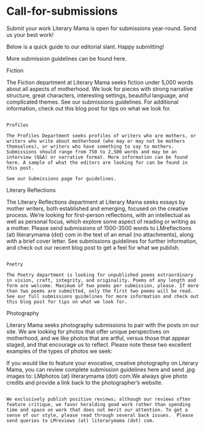 # Call-for-submissions
Submit your work 
Literary Mama is open for submissions year-round. Send us your best work!

Below is a quick guide to our editorial slant. Happy submitting!

More submission guidelines can be found here.

Fiction

The Fiction department at Literary Mama seeks fiction under 5,000 words about all aspects of motherhood. We look for pieces with strong narrative structure, great characters, interesting settings, beautiful language, and complicated themes. See our submissions guidelines. For additional information, check out this blog post for tips on what we look for.

~~~~~

Profiles

The Profiles Department seeks profiles of writers who are mothers, or writers who write about motherhood (who may or may not be mothers themselves), or writers who have something to say to mothers. Submissions should range from 750 to 2,500 words and may be an interview (Q&A) or narrative format. More information can be found here. A sample of what the editors are looking for can be found in this post.

See our Submissions page for guidelines.

~~~~~

Literary Reflections

The Literary Reflections department at Literary Mama seeks essays by mother writers, both established and emerging, focused on the creative process. We’re looking for first-person reflections, with an intellectual as well as personal focus, which explore some aspect of reading or writing as a mother. Please send submissions of 1500-3500 words to LMreflections (at) literarymama (dot) com in the text of an email (no attachments), along with a brief cover letter. See submissions guidelines for further information, and check out our recent blog post to get a feel for what we publish.

~~~~~

Poetry

The Poetry department is looking for unpublished poems extraordinary in vision, craft, integrity, and originality. Poems of any length and form are welcome. Maximum of two poems per submission, please. If more than two poems are submitted, only the first two poems will be read. See our full submissions guidelines for more information and check out this blog post for tips on what we look for.

~~~~~

Photography

Literary Mama seeks photography submissions to pair with the posts on our site. We are looking for photos that offer unique perspectives on motherhood, and we like photos that are artful, versus those that appear staged, and that encourage us to reflect. Please note these two excellent examples of the types of photos we seek:

If you would like to feature your evocative, creative photography on Literary Mama, you can review complete submission guidelines here and send .jpg images to: LMphotos (at) literarymama (dot) com.We always give photo credits and provide a link back to the photographer’s website.

~~~~~

We exclusively publish positive reviews; although our reviews often feature critique, we favor heralding good work rather than spending time and space on work that does not merit our attention. To get a sense of our style, please read through several back issues.  Please send queries to LMreviews (at) literarymama (dot) com.


